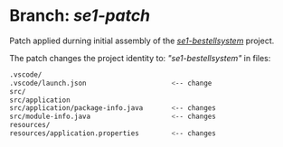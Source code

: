 # Branch: *se1-patch*

Patch applied durning initial assembly of the
[*se1-bestellsystem*](https://github.com/sgra64/se1-bestellsystem)
project.

The patch changes the project identity to: *"se1-bestellsystem"*
in files:

```sh
.vscode/
.vscode/launch.json                     <-- change
src/
src/application
src/application/package-info.java       <-- changes
src/module-info.java                    <-- changes
resources/
resources/application.properties        <-- changes
```
